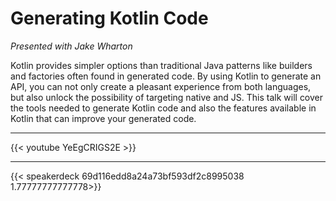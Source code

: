 # 

# Generating Kotlin Code

_Presented with Jake Wharton_

Kotlin provides simpler options than traditional Java patterns like builders and factories often found in generated code. By using Kotlin to generate an API, you can not only create a pleasant experience from both languages, but also unlock the possibility of targeting native and JS. This talk will cover the tools needed to generate Kotlin code and also the features available in Kotlin that can improve your generated code.

---

{{< youtube YeEgCRIGS2E >}}

---

{{< speakerdeck 69d116edd8a24a73bf593df2c8995038 1.77777777777778>}}